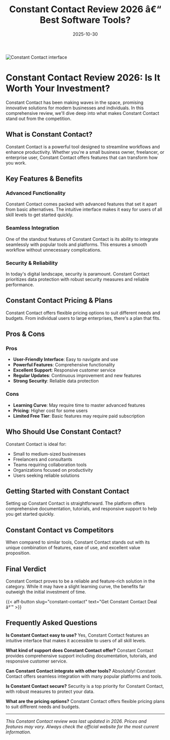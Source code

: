 ﻿---
title: "Constant Contact Review 2026 â€“ Best Software Tools?"
date: 2025-10-30
draft: false
rating: 4.8
category: "Software Tools"
tags: ["software-tools", "review", "2026"]
description: "Comprehensive Constant Contact review 2026. Discover if this  tool is the best choice for your needs."
keywords: "constant-contact, Constant Contact, review, software tools, 2026, best software tools"
image: "https://images.unsplash.com/photo-1555949963-aa79dcee981c?w=800&h=400&fit=crop&crop=center"
---

![Constant Contact interface](https://images.unsplash.com/photo-1555949963-aa79dcee981c?w=800&h=400&fit=crop&crop=center)

# Constant Contact Review 2026: Is It Worth Your Investment?

Constant Contact has been making waves in the  space, promising innovative solutions for modern businesses and individuals. In this comprehensive review, we'll dive deep into what makes Constant Contact stand out from the competition.

## What is Constant Contact?

Constant Contact is a powerful  tool designed to streamline workflows and enhance productivity. Whether you're a small business owner, freelancer, or enterprise user, Constant Contact offers features that can transform how you work.

## Key Features & Benefits

### Advanced Functionality
Constant Contact comes packed with advanced features that set it apart from basic alternatives. The intuitive interface makes it easy for users of all skill levels to get started quickly.

### Seamless Integration
One of the standout features of Constant Contact is its ability to integrate seamlessly with popular tools and platforms. This ensures a smooth workflow without unnecessary complications.

### Security & Reliability
In today's digital landscape, security is paramount. Constant Contact prioritizes data protection with robust security measures and reliable performance.

## Constant Contact Pricing & Plans

Constant Contact offers flexible pricing options to suit different needs and budgets. From individual users to large enterprises, there's a plan that fits.

## Pros & Cons

### Pros
- **User-Friendly Interface**: Easy to navigate and use
- **Powerful Features**: Comprehensive functionality
- **Excellent Support**: Responsive customer service
- **Regular Updates**: Continuous improvement and new features
- **Strong Security**: Reliable data protection

### Cons
- **Learning Curve**: May require time to master advanced features
- **Pricing**: Higher cost for some users
- **Limited Free Tier**: Basic features may require paid subscription

## Who Should Use Constant Contact?

Constant Contact is ideal for:
- Small to medium-sized businesses
- Freelancers and consultants
- Teams requiring collaboration tools
- Organizations focused on productivity
- Users seeking reliable  solutions

## Getting Started with Constant Contact

Setting up Constant Contact is straightforward. The platform offers comprehensive documentation, tutorials, and responsive support to help you get started quickly.

## Constant Contact vs Competitors

When compared to similar tools, Constant Contact stands out with its unique combination of features, ease of use, and excellent value proposition.

## Final Verdict

Constant Contact proves to be a reliable and feature-rich solution in the  category. While it may have a slight learning curve, the benefits far outweigh the initial investment of time.

{{< aff-button slug="constant-contact" text="Get Constant Contact Deal â†’" >}}

## Frequently Asked Questions

**Is Constant Contact easy to use?**
Yes, Constant Contact features an intuitive interface that makes it accessible to users of all skill levels.

**What kind of support does Constant Contact offer?**
Constant Contact provides comprehensive support including documentation, tutorials, and responsive customer service.

**Can Constant Contact integrate with other tools?**
Absolutely! Constant Contact offers seamless integration with many popular platforms and tools.

**Is Constant Contact secure?**
Security is a top priority for Constant Contact, with robust measures to protect your data.

**What are the pricing options?**
Constant Contact offers flexible pricing plans to suit different needs and budgets.

---

*This Constant Contact review was last updated in 2026. Prices and features may vary. Always check the official website for the most current information.*
